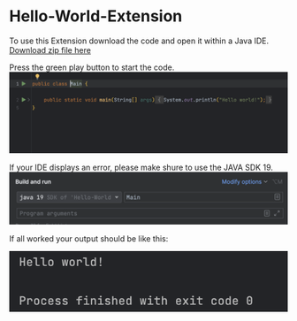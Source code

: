 # Hello-World-Extension

To use this Extension download the code and open it within a Java IDE.
<a href="https://github.com/samuelroeben/Hello-World-Extension/archive/refs/heads/main.zip">Download zip file here</a>


Press the green play button to start the code.
<img src="res/pic_1.png">

If your IDE displays an error, please make shure to use the JAVA SDK 19.
<img src="res/pic_3.png">

If all worked your output should be like this:

<img src="res/pic_2.png">